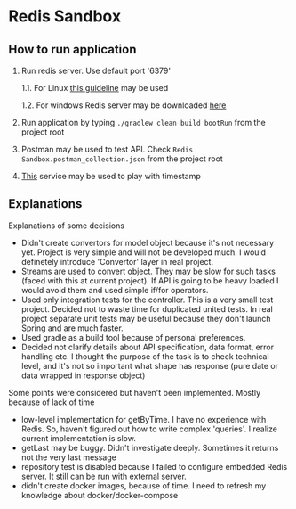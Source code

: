 # Redis Sandbox

## How to run application

1. Run redis server. Use default port '6379' 
   
   1.1. For Linux [this guideline](https://redis.io/topics/quickstart)  may 
   be used
   
   1.2. For windows Redis server may be downloaded [here](https://github.com/dmajkic/redis/downloads) 
2. Run application by typing `./gradlew clean build bootRun` from the 
   project root
3. Postman may be used to test API. Check `Redis Sandbox.postman_collection.json` 
   from the project root
4. [This](https://www.epochconverter.com/) service may be used to play with 
   timestamp

## Explanations

Explanations of some decisions
* Didn't create convertors for model object because it's not necessary yet.
  Project is very simple and will not be developed much. I would definetely 
  introduce 'Convertor' layer in real project.  
* Streams are used to convert object. They may be slow for such tasks (faced
  with this at current project). If API is going to be heavy loaded I would 
  avoid them and used simple if/for operators.
* Used only integration tests for the controller. This is a very small test project.
  Decided not to waste time for duplicated united tests. In real project
  separate unit tests may be useful because they don't launch Spring and
  are much faster.
* Used gradle as a build tool because of personal preferences.
* Decided not clarify details about API specification, data format, error handling etc. 
  I thought the purpose of the task is to check technical level, and it's not
  so important what shape has response (pure date or data wrapped in response
  object)

Some points were considered but haven't been implemented. Mostly because of lack of time
* low-level implementation for getByTime. I have no experience with Redis. So,
  haven't figured out how to write complex 'queries'. I realize current 
  implementation is slow.
* getLast may be buggy. Didn't investigate deeply. Sometimes it returns not the
  very last message
* repository test is disabled because I failed to configure embedded Redis
  server. It still can be run with external server.
* didn't create docker images, because of time. I need to refresh my 
  knowledge about docker/docker-compose
  



